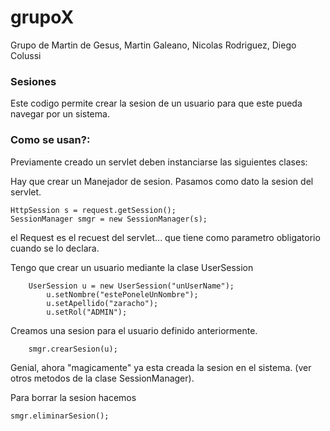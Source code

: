# grupoX
Grupo de Martin de Gesus, Martin Galeano, Nicolas Rodriguez, Diego Colussi

<h3>Sesiones</h3>
Este codigo permite crear la sesion de un usuario para que este pueda navegar por un sistema.

<h3>Como se usan?:</h3>

Previamente creado un servlet deben instanciarse las siguientes clases:

Hay que crear un Manejador de sesion. Pasamos como dato la sesion del servlet.
    
    HttpSession s = request.getSession();
    SessionManager smgr = new SessionManager(s);

el Request es el recuest del servlet... que tiene como parametro obligatorio cuando se lo declara.

Tengo que crear un usuario mediante la clase UserSession
	
		UserSession u = new UserSession("unUserName");
			u.setNombre("estePoneleUnNombre");
			u.setApellido("zaracho");
			u.setRol("ADMIN");
			
Creamos una sesion para el usuario definido anteriormente.

		smgr.crearSesion(u);

Genial, ahora "magicamente" ya esta creada la sesion en el sistema. (ver otros metodos de la clase SessionManager).

Para borrar la sesion hacemos
    
    smgr.eliminarSesion();

